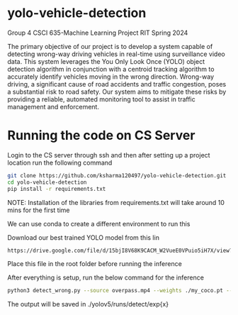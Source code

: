 # yolo-vehicle-detection
Group 4 CSCI 635-Machine Learning Project RIT Spring 2024

The primary objective of our project is to develop a system capable of detecting wrong-way driving vehicles in real-time using surveillance video data. This system leverages the You Only Look Once (YOLO) object detection algorithm in conjunction with a centroid tracking algorithm to accurately identify vehicles moving in the wrong direction. Wrong-way driving, a significant cause of road accidents and traffic congestion, poses a substantial risk to road safety. Our system aims to mitigate these risks by providing a reliable, automated monitoring tool to assist in traffic management and enforcement.


# Running the code on CS Server

Login to the CS server through ssh and then after setting up a project location run the following command

```bash
git clone https://github.com/ksharma120497/yolo-vehicle-detection.git
cd yolo-vehicle-detection
pip install -r requirements.txt
```

NOTE: Installation of the libraries from requirements.txt will take around 10 mins for the first time

We can use conda to create a different environment to run this

Download our best trained YOLO model from this lin
```bash
https://drive.google.com/file/d/15bjI8V68K9CACM_W2VueE0VPuio5iH7X/view?usp=share_link
```

Place this file in the root folder before running the inference


After everything is setup, run the below command for the inference

```bash
python3 detect_wrong.py --source overpass.mp4 --weights ./my_coco.pt --data ./my_coco.yaml
```


The output will be saved in ./yolov5/runs/detect/exp{x}





